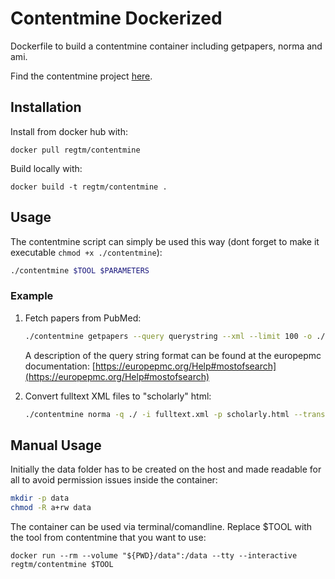 # Contentmine Dockerized
Dockerfile to build a contentmine container including getpapers, norma and ami.

Find the contentmine project [here](https://github.com/ContentMine).

## Installation

Install from docker hub with:
```
docker pull regtm/contentmine
```

Build locally with:
```docker
docker build -t regtm/contentmine .
```

## Usage
The contentmine script can simply be used this way (dont forget to make it executable `chmod +x ./contentmine`):
```bash
./contentmine $TOOL $PARAMETERS
```
### Example
1. Fetch papers from PubMed:
    ```bash
    ./contentmine getpapers --query querystring --xml --limit 100 -o ./data
    ```
    A description of the query string format can be found at the europepmc documentation: [https://europepmc.org/Help#mostofsearch](https://europepmc.org/Help#mostofsearch)

2. Convert fulltext XML files to "scholarly" html:
    ```bash
    ./contentmine norma -q ./ -i fulltext.xml -p scholarly.html --transform nlm2html
    ```

## Manual Usage
Initially the data folder has to be created on the host and made readable for all to avoid permission issues inside the container:
```bash
mkdir -p data
chmod -R a+rw data
```

The container can be used via terminal/comandline. Replace $TOOL with the tool from contentmine that you want to use:
```docker
docker run --rm --volume "${PWD}/data":/data --tty --interactive regtm/contentmine $TOOL
```

